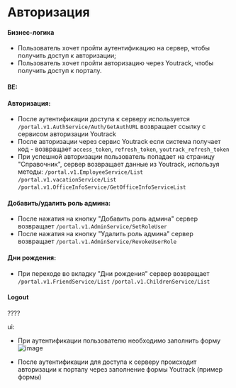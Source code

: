# Авторизация

#### Бизнес-логика
* Пользователь хочет пройти аутентификацию на сервер, чтобы получить доступ к авторизации;
* Пользователь хочет пройти авторизацию через Youtrack, чтобы получить доступ к порталу.

#### BE:
#### Авторизация:
* После аутентификации доступа к серверу используется `/portal.v1.AuthService/Auth/GetAuthURL` возвращает ссылку с сервисом авторизации Youtrack
* После авторизации через сервис Youtrack если система получает код - возвращает `access_token`, `refresh_token`, `youtrack_refresh_token`
* При успешной авторизации пользователь попадает на страницу "Справочник", сервер возвращает данные из Youtrack, используя методы:
`/portal.v1.EmployeeService/List`
`/portal.v1.vacationService/List`
`/portal.v1.OfficeInfoService/GetOfficeInfoServiceList`

#### Добавить/удалить роль админа:
* После нажатия на кнопку "Добавить роль админа" сервер возвращает `/portal.v1.AdminService/SetRoleUser` 
* После нажатия на кнопку "Удалить роль админа" сервер возвращает `/portal.v1.AdminService/RevokeUserRole` 

#### Дни рождения:
* При переходе во вкладку "Дни рождения" сервер возвращает
`/portal.v1.FriendService/List` 
`/portal.v1.ChildrenService/List`

#### Logout
????

ui:
* При аутентификации пользователю необходимо заполнить форму
![image](https://github.com/Likoder/Likoder/assets/132882886/e396b901-9a0b-4001-8b0f-2165321fead4)

* После аутентификации для доступа к серверу происходит авторизации к порталу через заполнение формы Youtrack
(пример формы)

